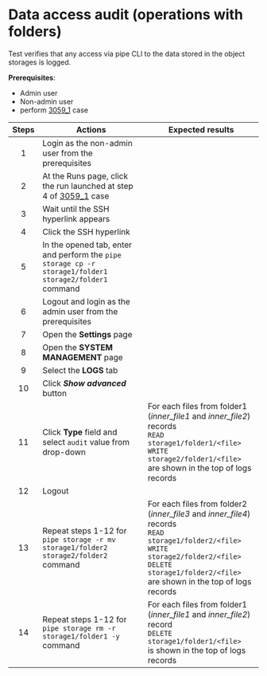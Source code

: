 # Data access audit (operations with folders)

Test verifies that any access via pipe CLI to the data stored in the object storages is logged.

**Prerequisites**:
- Admin user
- Non-admin user
- perform [3059_1](3059_1.md) case

| Steps | Actions | Expected results |
| :---: | --- | --- |
| 1 | Login as the non-admin user from the prerequisites | |
| 2 | At the Runs page, click the run launched at step 4 of [3059_1](3059_1.md) case | |
| 3 | Wait until the SSH hyperlink appears | |
| 4 | Click the SSH hyperlink | |
| 5 | In the opened tab, enter and perform the `pipe storage cp -r storage1/folder1 storage2/folder1` command | |
| 6 | Logout and login as the admin user from the prerequisites | |
| 7 | Open the **Settings** page | |
| 8 | Open the **SYSTEM MANAGEMENT** page | |
| 9 | Select the **LOGS** tab | |
| 10 | Click ***Show advanced*** button | |
| 11 | Click **Type** field and select `audit` value from drop-down | For each files from folder1 (*inner_file1* and *inner_file2*) records <br>`READ storage1/folder1/<file>` <br> `WRITE storage2/folder1/<file>`  <br> are shown in the top of logs records |
| 12 | Logout | |
| 13 | Repeat steps 1-12 for `pipe storage -r mv storage1/folder2 storage2/folder2` command | For each files from folder2 (*inner_file3* and *inner_file4*) records <br> `READ storage1/folder2/<file>` <br> `WRITE storage2/folder2/<file>` <br> `DELETE storage1/folder2/<file>` <br> are shown in the top of logs records |
| 14 | Repeat steps 1-12 for `pipe storage rm -r storage1/folder1 -y` command | For each files from folder1 (*inner_file1* and *inner_file2*) record <br> `DELETE storage1/folder1/<file>` <br> is shown in the top of logs records |

